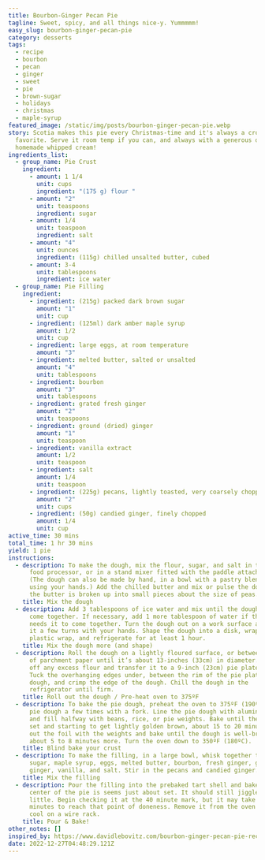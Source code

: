 ```yaml
---
title: Bourbon-Ginger Pecan Pie
tagline: Sweet, spicy, and all things nice-y. Yummmmm!
easy_slug: bourbon-ginger-pecan-pie
category: desserts
tags:
  - recipe
  - bourbon
  - pecan
  - ginger
  - sweet
  - pie
  - brown-sugar
  - holidays
  - christmas
  - maple-syrup
featured_image: /static/img/posts/bourbon-ginger-pecan-pie.webp
story: S﻿cotia makes this pie every Christmas-time and it's always a crowd
  favorite. Serve it room temp if you can, and always with a generous dollop of
  homemade whipped cream!
ingredients_list:
  - group_name: Pie Crust
    ingredient:
      - amount: 1 1/4
        unit: cups
        ingredient: "(175 g) flour "
      - amount: "2"
        unit: teaspoons
        ingredient: sugar
      - amount: 1/4
        unit: teaspoon
        ingredient: salt
      - amount: "4"
        unit: ounces
        ingredient: (115g) chilled unsalted butter, cubed
      - amount: 3-4
        unit: tablespoons
        ingredient: ice water
  - group_name: Pie Filling
    ingredient:
      - ingredient: (215g) packed dark brown sugar
        amount: "1"
        unit: cup
      - ingredient: (125ml) dark amber maple syrup
        amount: 1/2
        unit: cup
      - ingredient: large eggs, at room temperature
        amount: "3"
      - ingredient: melted butter, salted or unsalted
        amount: "4"
        unit: tablespoons
      - ingredient: bourbon
        amount: "3"
        unit: tablespoons
      - ingredient: grated fresh ginger
        amount: "2"
        unit: teaspoons
      - ingredient: ground (dried) ginger
        amount: "1"
        unit: teaspoon
      - ingredient: vanilla extract
        amount: 1/2
        unit: teaspoon
      - ingredient: salt
        amount: 1/4
        unit: teaspoon
      - ingredient: (225g) pecans, lightly toasted, very coarsely chopped
        amount: "2"
        unit: cups
      - ingredient: (50g) candied ginger, finely chopped
        amount: 1/4
        unit: cup
active_time: 30 mins
total_time: 1 hr 30 mins
yield: 1 pie
instructions:
  - description: To make the dough, mix the flour, sugar, and salt in the bowl of a
      food processor, or in a stand mixer fitted with the paddle attachment.
      (The dough can also be made by hand, in a bowl with a pastry blender, or
      using your hands.) Add the chilled butter and mix or pulse the dough until
      the butter is broken up into small pieces about the size of peas.
    title: Mix the dough
  - description: Add 3 tablespoons of ice water and mix until the dough begins to
      come together. If necessary, add 1 more tablespoon of water if the dough
      needs it to come together. Turn the dough out on a work surface and give
      it a few turns with your hands. Shape the dough into a disk, wrap in
      plastic wrap, and refrigerate for at least 1 hour.
    title: Mix the dough more (and shape)
  - description: Roll the dough on a lightly floured surface, or between two pieces
      of parchment paper until it’s about 13-inches (33cm) in diameter. Brush
      off any excess flour and transfer it to a 9-inch (23cm) pie plate or pan.
      Tuck the overhanging edges under, between the rim of the pie plate and the
      dough, and crimp the edge of the dough. Chill the dough in the
      refrigerator until firm.
    title: Roll out the dough / Pre-heat oven to 375ºF
  - description: To bake the pie dough, preheat the oven to 375ºF (190ºC). Prick the
      pie dough a few times with a fork. Line the pie dough with aluminum foil
      and fill halfway with beans, rice, or pie weights. Bake until the dough is
      set and starting to get lightly golden brown, about 15 to 20 minutes. Lift
      out the foil with the weights and bake until the dough is well-browned,
      about 5 to 8 minutes more. Turn the oven down to 350ºF (180ºC).
    title: Blind bake your crust
  - description: To make the filling, in a large bowl, whisk together the brown
      sugar, maple syrup, eggs, melted butter, bourbon, fresh ginger, ground
      ginger, vanilla, and salt. Stir in the pecans and candied ginger.
    title: Mix the filling
  - description: Pour the filling into the prebaked tart shell and bake until the
      center of the pie is seems just about set. It should still jiggle a
      little. Begin checking it at the 40 minute mark, but it may take 45 to 50
      minutes to reach that point of doneness. Remove it from the oven and let
      cool on a wire rack.
    title: Pour & Bake!
other_notes: []
inspired_by: https://www.davidlebovitz.com/bourbon-ginger-pecan-pie-recipe-thanksgiving/
date: 2022-12-27T04:48:29.121Z
---
```

